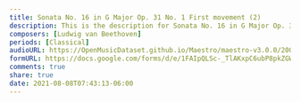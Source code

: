 ```yaml
---
title: Sonata No. 16 in G Major Op. 31 No. 1 First movement (2)
description: This is the description for Sonata No. 16 in G Major Op. 31 No. 1 First movement by Ludwig van Beethoven
composers: [Ludwig van Beethoven]
periods: [Classical]
audioURL: https://OpenMusicDataset.github.io/Maestro/maestro-v3.0.0/2008/MIDI-Unprocessed_17_R1_2008_01-04_ORIG_MID--AUDIO_17_R1_2008_wav--2.midi
formURL: https://docs.google.com/forms/d/e/1FAIpQLSc-_TlAKxpC6ubP8pkZGWWre7PooydqhfJsc_GbCZuSR2d5MA/viewform
comments: true
share: true
date: 2021-08-08T07:43:13-06:00
---
```

